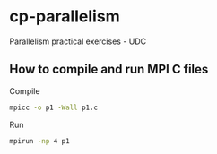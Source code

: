 # cp-parallelism

Parallelism practical exercises - UDC

## How to compile and run MPI C files

Compile
```bash
mpicc -o p1 -Wall p1.c
```

Run 
```bash
mpirun -np 4 p1
```
